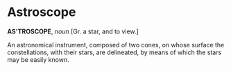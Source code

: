 # Astroscope

**AS'TROSCOPE**, _noun_ \[Gr. a star, and to view.\]

An astronomical instrument, composed of two cones, on whose surface the constellations, with their stars, are delineated, by means of which the stars may be easily known.